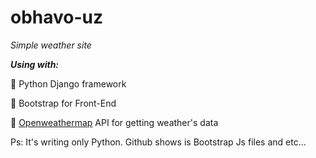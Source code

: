 # obhavo-uz
*Simple weather site*


***Using with:***

🔷 Python Django framework

🔶 Bootstrap for Front-End

🔷 [Openweathermap](https://openweathermap.org) API for getting weather's data




Ps: It's writing only Python. Github shows is Bootstrap Js files and etc...
